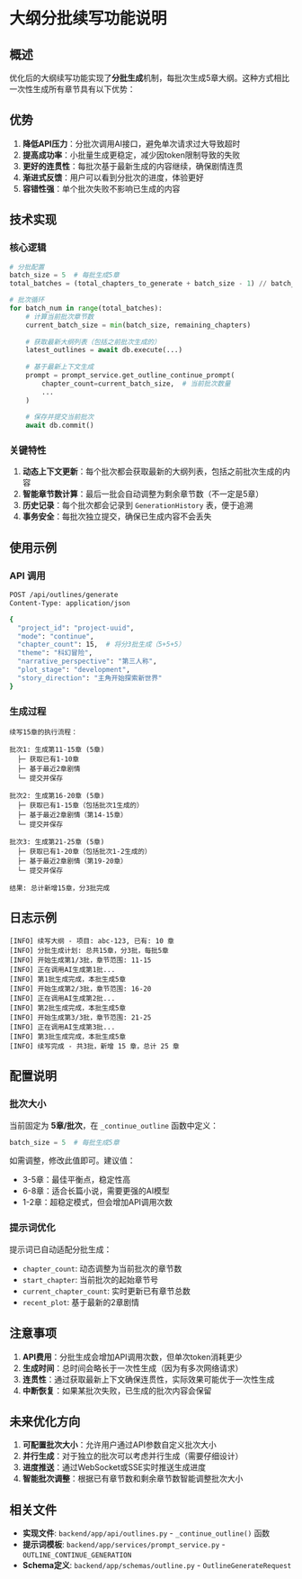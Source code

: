 # 大纲分批续写功能说明

## 概述

优化后的大纲续写功能实现了**分批生成**机制，每批次生成5章大纲。这种方式相比一次性生成所有章节具有以下优势：

## 优势

1. **降低API压力**：分批次调用AI接口，避免单次请求过大导致超时
2. **提高成功率**：小批量生成更稳定，减少因token限制导致的失败
3. **更好的连贯性**：每批次基于最新生成的内容继续，确保剧情连贯
4. **渐进式反馈**：用户可以看到分批次的进度，体验更好
5. **容错性强**：单个批次失败不影响已生成的内容

## 技术实现

### 核心逻辑

```python
# 分批配置
batch_size = 5  # 每批生成5章
total_batches = (total_chapters_to_generate + batch_size - 1) // batch_size

# 批次循环
for batch_num in range(total_batches):
    # 计算当前批次章节数
    current_batch_size = min(batch_size, remaining_chapters)
    
    # 获取最新大纲列表（包括之前批次生成的）
    latest_outlines = await db.execute(...)
    
    # 基于最新上下文生成
    prompt = prompt_service.get_outline_continue_prompt(
        chapter_count=current_batch_size,  # 当前批次数量
        ...
    )
    
    # 保存并提交当前批次
    await db.commit()
```

### 关键特性

1. **动态上下文更新**：每个批次都会获取最新的大纲列表，包括之前批次生成的内容
2. **智能章节数计算**：最后一批会自动调整为剩余章节数（不一定是5章）
3. **历史记录**：每个批次都会记录到 `GenerationHistory` 表，便于追溯
4. **事务安全**：每批次独立提交，确保已生成内容不会丢失

## 使用示例

### API 调用

```bash
POST /api/outlines/generate
Content-Type: application/json

{
  "project_id": "project-uuid",
  "mode": "continue",
  "chapter_count": 15,  # 将分3批生成（5+5+5）
  "theme": "科幻冒险",
  "narrative_perspective": "第三人称",
  "plot_stage": "development",
  "story_direction": "主角开始探索新世界"
}
```

### 生成过程

```
续写15章的执行流程：

批次1: 生成第11-15章 (5章)
  ├─ 获取已有1-10章
  ├─ 基于最近2章剧情
  └─ 提交并保存

批次2: 生成第16-20章 (5章)
  ├─ 获取已有1-15章（包括批次1生成的）
  ├─ 基于最近2章剧情（第14-15章）
  └─ 提交并保存

批次3: 生成第21-25章 (5章)
  ├─ 获取已有1-20章（包括批次1-2生成的）
  ├─ 基于最近2章剧情（第19-20章）
  └─ 提交并保存

结果: 总计新增15章，分3批完成
```

## 日志示例

```
[INFO] 续写大纲 - 项目: abc-123, 已有: 10 章
[INFO] 分批生成计划: 总共15章，分3批，每批5章
[INFO] 开始生成第1/3批，章节范围: 11-15
[INFO] 正在调用AI生成第1批...
[INFO] 第1批生成完成，本批生成5章
[INFO] 开始生成第2/3批，章节范围: 16-20
[INFO] 正在调用AI生成第2批...
[INFO] 第2批生成完成，本批生成5章
[INFO] 开始生成第3/3批，章节范围: 21-25
[INFO] 正在调用AI生成第3批...
[INFO] 第3批生成完成，本批生成5章
[INFO] 续写完成 - 共3批，新增 15 章，总计 25 章
```

## 配置说明

### 批次大小

当前固定为 **5章/批次**，在 `_continue_outline` 函数中定义：

```python
batch_size = 5  # 每批生成5章
```

如需调整，修改此值即可。建议值：
- 3-5章：最佳平衡点，稳定性高
- 6-8章：适合长篇小说，需要更强的AI模型
- 1-2章：超稳定模式，但会增加API调用次数

### 提示词优化

提示词已自动适配分批生成：
- `chapter_count`: 动态调整为当前批次的章节数
- `start_chapter`: 当前批次的起始章节号
- `current_chapter_count`: 实时更新已有章节总数
- `recent_plot`: 基于最新的2章剧情

## 注意事项

1. **API费用**：分批生成会增加API调用次数，但单次token消耗更少
2. **生成时间**：总时间会略长于一次性生成（因为有多次网络请求）
3. **连贯性**：通过获取最新上下文确保连贯性，实际效果可能优于一次性生成
4. **中断恢复**：如果某批次失败，已生成的批次内容会保留

## 未来优化方向

1. **可配置批次大小**：允许用户通过API参数自定义批次大小
2. **并行生成**：对于独立的批次可以考虑并行生成（需要仔细设计）
3. **进度推送**：通过WebSocket或SSE实时推送生成进度
4. **智能批次调整**：根据已有章节数和剩余章节数智能调整批次大小

## 相关文件

- **实现文件**: `backend/app/api/outlines.py` - `_continue_outline()` 函数
- **提示词模板**: `backend/app/services/prompt_service.py` - `OUTLINE_CONTINUE_GENERATION`
- **Schema定义**: `backend/app/schemas/outline.py` - `OutlineGenerateRequest`
